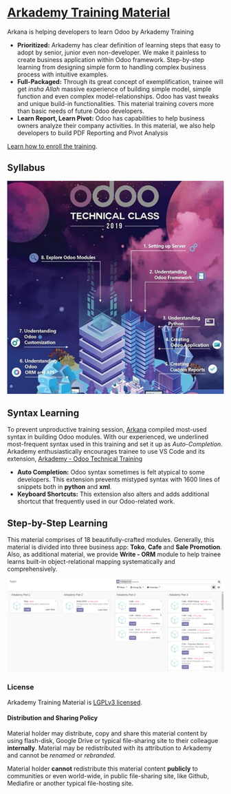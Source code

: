 
# [Arkademy Training Material](https://www.arkana.co.id/)
Arkana is helping developers to learn Odoo by Arkademy Training

* **Prioritized:** Arkademy has clear definition of learning steps that easy to adopt by senior, junior even non-developer. We make it painless to create business application within Odoo framework. Step-by-step learning from designing simple form to handling complex business process with intuitive examples.
* **Full-Packaged:** Through its great concept of exemplification, trainee will get *insha Allah* massive experience of building simple model, simple function and even complex model-relationships. Odoo has vast tweaks and unique build-in functionalities. This material training covers more than basic needs of future Odoo developers.
* **Learn Report, Learn Pivot:** Odoo has capabilities to help business owners analyze their company activities. In this material, we also help developers to build PDF Reporting and Pivot Analysis

[Learn how to enroll the training](https://www.instagram.com/arkanadigital/).



## Syllabus

![](syllabus.png)

## Syntax Learning

To prevent unproductive training session, [Arkana](https://www.instagram.com/arkanadigital/) compiled most-used syntax in building Odoo modules. With our experienced, we underlined most-frequent syntax used in this training and set it up as *Auto-Completion*. Arkademy enthusiastically encourages trainee to use VS Code and its extension, [Arkademy - Odoo Technical Training](https://marketplace.visualstudio.com/items?itemName=arkademy.arkademy-training)

* **Auto Completion:** Odoo syntax sometimes is felt atypical to some developers. This extension prevents mistyped syntax with 1600 lines of snippets both in **python** and **xml**.
* **Keyboard Shortcuts:** This extension also alters and adds additional shortcut that frequently used in our Odoo-related work.


## Step-by-Step Learning

This material comprises of 18 beautifully-crafted modules. Generally, this material is divided into three business app: **Toko**, **Cafe** and **Sale Promotion**. Also, as additional material, we provide **Write - ORM** module to help trainee learns built-in object-relational mapping systematically and comprehensively.

![](modules.png)

### License

Arkademy Training Material is [LGPLv3 licensed](./LICENSE).

#### Distribution and Sharing Policy

Material holder may distribute, copy and share this material content by using flash-disk, Google Drive or typical file-sharing site to their colleague **internally**. Material may be redistributed with its attribution to Arkademy and cannot be *renamed* or *rebranded*.

Material holder **cannot** redistribute this material content **publicly** to communities or even world-wide, in public file-sharing site, like Github, Mediafire or another typical file-hosting site.
